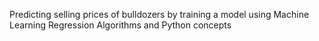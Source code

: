 Predicting selling prices of bulldozers by training a model using Machine Learning Regression Algorithms and Python concepts
